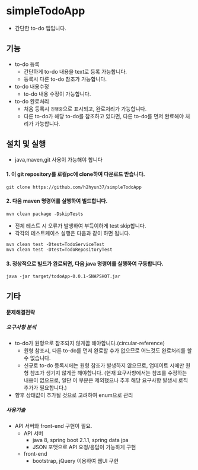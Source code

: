 # simpleTodoApp
* 간단한 to-do 앱입니다.

## 기능
* to-do 등록
  * 간단하게 to-do 내용을 text로 등록 가능합니다.
  * 등록시 다른 to-do 참조가 가능합니다.
* to-do 내용수정
  * to-do 내용 수정이 가능합니다.
* to-do 완료처리
  * 처음 등록시 `진행중`으로 표시되고, 완료처리가 가능합니다.
  * 다른 to-do가 해당 to-do를 참조하고 있다면, 다른 to-do를 먼저 완료해야 처리가 가능합니다.

## 설치 및 실행
* java,maven,git 사용이 가능해야 합니다
#### 1. 이 git repository를 로컬pc에 clone하여 다운로드 받습니다.
```git clone https://github.com/h2hyun37/simpleTodoApp```

#### 2. 다음 maven 명령어를 실행하여 빌드합니다.
```mvn clean package -DskipTests```
* 전체 테스트 시 오류가 발생하여 부득이하게 test skip합니다.
* 각각의 테스트케이스  실행은 다음과 같이 하면 됩니다.
```
mvn clean test -Dtest=TodoServiceTest
mvn clean test -Dtest=TodoRepositoryTest
```
#### 3. 정상적으로 빌드가 완료되면, 다음 java 명령어를 실행하여 구동합니다.
```java -jar target/todoApp-0.0.1-SNAPSHOT.jar```

## 기타
#### 문제해결전략
##### 요구사항 분석
* to-do가 원형으로 참조되지 않게끔 해야합니다.(circular-reference)
  * 원형 참조시, 다른 to-do를 먼저 완료할 수가 없으므로 어느것도 완료처리를 할 수 없습니다.
  * 신규로 to-do 등록시에는 원형 참조가 발생하지 않으므로, 업데이트 시에만 원형 참조가 생기지 않게끔 해야합니다. 
  (현재 요구사항에서는 참조를 수정하는 내용이 없으므로, 일단 이 부분은 제외했으나 추후 해당 요구사항 발생시 로직 추가가 필요합니다.)
* 향후 상태값이 추가될 것으로 고려하여 enum으로 관리
##### 사용기술
* API 서버와 front-end 구현이 필요.
  * API 서버
    * java 8, spring boot 2.1.1, spring data jpa
    * JSON 포맷으로 API 요청/응답이 가능하게 구현
  * front-end
    * bootstrap, jQuery 이용하여 웹UI 구현
  
  
  
